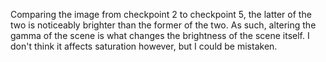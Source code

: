 Comparing the image from checkpoint 2 to checkpoint 5, the latter of the two is noticeably brighter than the former of the two. As such, altering the gamma of the scene is what changes the brightness of the scene itself. I don't think it affects saturation however, but I could be mistaken.
